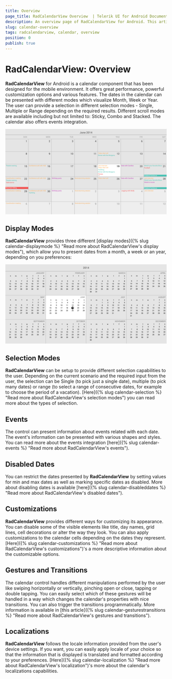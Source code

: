 ```yaml
---
title: Overview
page_title: RadCalendarView Overview  | Telerik UI for Android Documentation
description: An overview page of RadCalendarView for Android. This article explains the most important things you need to know before using RadCalendarView.
slug: calendar-overview
tags: radcalendarview, calendar, overview
position: 0
publish: true
---
```


# RadCalendarView: Overview

**RadCalendarView** for Android is a calendar component that has been designed for the mobile environment. It offers great performance, powerful customization options and various features.
The dates in the calendar can be presented with different modes which visualize Month, Week or Year. The user can provide a selection in different selection modes - Single, Multiple or Range depending on the required results.
Different scroll modes are available including but not limited to: Sticky, Combo and Stacked.
The calendar also offers events integration.

![TelerikUI-Calendar-Overview](images/calendar-overview-1.png "Calendar Overview.")

## Display Modes

**RadCalendarView** provides three different [display modes]({% slug calendar-displaymode %} "Read more about RadCalendarView's display modes"), which allow you to present dates from a month, a week or an year, depending on you preferences:

![TelerikUI-Calendar-Year](images/calendar-overview-2.png "Calendar in Year mode.")

## Selection Modes

**RadCalendarView** can be setup to provide different selection capabilities to the user. Depending on the current scenario and the required input from the user, the selection can be Single (to pick just a single date),
multiple (to pick many dates) or range (to select a range of consecutive dates, for example to choose the period of a vacation). [Here]({% slug calendar-selection %} "Read more about RadCalendarView's selection modes")
you can read more about the types of selection.

## Events

The control can present information about events related with each date. The event's information can be presented with various shapes and styles. You can read more about the events integration
[here]({% slug calendar-events %} "Read more about RadCalendarView's events").

## Disabled Dates

You can restrict the dates presented by **RadCalendarView** by setting values for min and max dates as well as marking specific dates as disabled. More about disabling dates is available [here]({% slug calendar-disableddates %} "Read more about RadCalendarView's disabled dates").

## Customizations

**RadCalendarView** provides different ways for customizing its appearance. You can disable some of the visible elements like title, day names, grid lines, cell decorations or alter the way they look. You can also apply
customizations to the calendar cells depending on the dates they represent. [Here]({% slug calendar-customizations %} "Read more about RadCalendarView's customizations")'s a more descriptive information about the customizable options.

## Gestures and Transitions

The calendar control handles different manipulations performed by the user like swiping horizontally or vertically, pinching open or close, tapping or double tapping. You can easily select which of these gestures will
be handled in a way which changes the calendar's properties with nice transitions. You can also trigger the transitions programmatically. More information is available in
[this article]({% slug calendar-gesturestransitions %} "Read more about RadCalendarView's gestures and transitions").

## Localizations

**RadCalendarView** follows the locale information provided from the user's device settings. If you want, you can easily apply locale of your choice so that the information that is displayed is translated and formatted
according to your preferences. [Here]({% slug calendar-localization %} "Read more about RadCalendarView's localization")'s more about the calendar's localizations capabilities.

